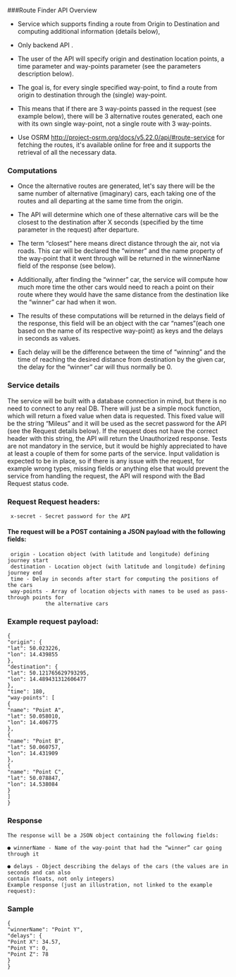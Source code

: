 

###Route Finder API Overview



* Service which supports finding a route from Origin to Destination and computing
additional information (details below), 

* Only backend API .

* The user of the API will specify origin and destination location points, a time parameter
and way-points parameter (see the parameters description below). 

* The goal is, for every single specified way-point, to find a route from origin to destination through the (single) way-point.

* This means that if there are 3 way-points passed in the request (see example below), there will
be 3 alternative routes generated, each one with its own single way-point, not a single route with
3 way-points. 

* Use OSRM http://project-osrm.org/docs/v5.22.0/api/#route-service for fetching the routes, it's available online for free and it supports the retrieval of all the necessary data.

### Computations
* Once the alternative routes are generated, let's say there will be the same number of alternative
(imaginary) cars, each taking one of the routes and all departing at the same time from the
origin. 
* The API will determine which one of these alternative cars will be the closest to the
destination after X seconds (specified by the time parameter in the request) after departure.

* The term “closest” here means direct distance through the air, not via roads. This car will be
declared the “winner” and the name property of the way-point that it went through will be returned
in the winnerName field of the response (see below).

* Additionally, after finding the “winner” car, the service will compute how much more time the
other cars would need to reach a point on their route where they would have the same distance
from the destination like the “winner” car had when it won. 

* The results of these computations will be returned in the delays field of the response, this field will be an object with the car “names”(each one based on the name of its respective way-point) as keys and the delays in seconds as values. 

* Each delay will be the difference between the time of “winning” and the time of reaching
the desired distance from destination by the given car, the delay for the “winner” car will thus
normally be 0.

### Service details

The service will be built with a database connection in mind, but there is no need to connect to
any real DB. 
There will just be a simple mock function, which will return a fixed value when data
is requested. 
This fixed value will be the string “Mileus” and it will be used as the secret
password for the API (see the Request details below). 
If the request does not have the correct header with this string, the API will return the Unauthorized response.
Tests are not mandatory in the service, but it would be highly appreciated to have at least a
couple of them for some parts of the service.
Input validation is expected to be in place, so if there is any issue with the request, for example
wrong types, missing fields or anything else that would prevent the service from handling the
request, the API will respond with the Bad Request status code.

### Request Request headers:
	 x-secret - Secret password for the API
#### The request will be a POST containing a JSON payload with the following fields:
	 origin - Location object (with latitude and longitude) defining journey start
	 destination - Location object (with latitude and longitude) defining journey end
	 time - Delay in seconds after start for computing the positions of the cars
	 way-points - Array of location objects with names to be used as pass-through points for
				the alternative cars

### Example request payload:

	{
	"origin": {
	"lat": 50.023226,
	"lon": 14.439855
	},
	"destination": {
	"lat": 50.121765629793295,
	"lon": 14.489431312606477
	},
	"time": 180,
	"way-points": [
	{
	"name": "Point A",
	"lat": 50.058010,
	"lon": 14.406775
	},
	{
	"name": "Point B",
	"lat": 50.060757,
	"lon": 14.431909
	},
	{
	"name": "Point C",
	"lat": 50.078847,
	"lon": 14.538084
	}
	]
	}

### Response
	
	The response will be a JSON object containing the following fields:
	
	● winnerName - Name of the way-point that had the “winner” car going through it
	
	● delays - Object describing the delays of the cars (the values are in seconds and can also
	contain floats, not only integers)
	Example response (just an illustration, not linked to the example request):

### Sample
	{
	"winnerName": "Point Y",
	"delays": {
	"Point X": 34.57,
	"Point Y": 0,
	"Point Z": 78
	}
	}
